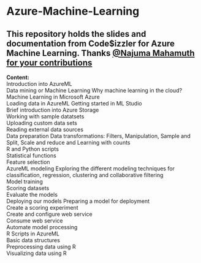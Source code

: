 # Azure-Machine-Learning
<h2>This repository holds the slides and documentation from Code$izzler for Azure Machine Learning. Thanks <a href="https://twitter.com/tweet4naju"> @Najuma Mahamuth for your contributions </a></h2>

<b>Content:</b></br>
Introduction into AzureML	</br>
Data mining or Machine Learning	Why machine learning in the cloud?</br>
Machine Learning in Microsoft Azure</br>
Loading data in AzureML	Getting started in ML Studio</br>
Brief introduction into Azure Storage</br>
Working with sample datatsets</br>
Uploading custom data sets</br>
Reading external data sources</br>
Data preparation	Data transformations: Filters, Manipulation, Sample and Split, Scale and reduce and Learning with counts</br>
R and Python scripts</br>
Statistical functions</br>
Feature selection</br>
AzureML modeling	Exploring the different modeling techniques for classification, regression, clustering and collaborative filtering</br>
Model training</br>
Scoring datasets</br>
Evaluate the models</br>
Deploying our models	Preparing a model for deployment</br>
Create a scoring experiment</br>
Create and configure web service</br>
Consume web service</br>
Automate model processing</br>
R Scripts in AzureML</br>
Basic data structures</br>
Preprocessing data using R</br>
Visualizing data using R</br>
